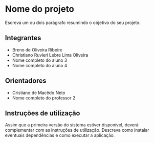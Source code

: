 # Nome do projeto
Escreva um ou dois parágrafo resumindo o objetivo do seu projeto.

## Integrantes
* Breno de Oliveira Ribeiro
* Christiano Ruvieri Lebre Lima Oliveira
* Nome completo do aluno 3
* Nome completo do aluno 4

## Orientadores
* Cristiano de Macêdo Neto
* Nome completo do professor 2

## Instruções de utilização
Assim que a primeira versão do sistema estiver disponível, deverá complementar com as instruções de utilização. Descreva como instalar eventuais dependências e como executar a aplicação.
